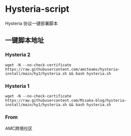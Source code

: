 # Hysteria-script

Hysteria 协议一键部署脚本

## 一键脚本地址

### Hysteria 2

```shell
wget -N --no-check-certificate https://raw.githubusercontent.com/amcteams/hysteria-install/main/hy2/hysteria.sh && bash hysteria.sh
```

### Hysteria 1

```shell
wget -N --no-check-certificate https://raw.githubusercontent.com/Misaka-blog/hysteria-install/main/hy1/hysteria.sh && bash hysteria.sh
```

### From
AMC跨境社区
